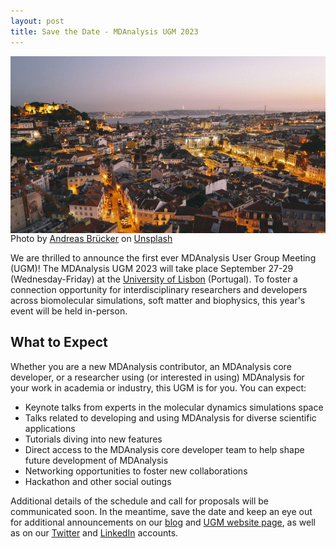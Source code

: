 ```yaml
---
layout: post
title: Save the Date - MDAnalysis UGM 2023
---
```

<img
src="/public/images/andreas-brucker-X87yB-jvYHw-unsplash-cropped.png"
title="Lisbon Cityscape Sunset" alt="Lisbon Cityscape Sunset"
style="float: left; " />
</p>
Photo by <a href="https://unsplash.com/@andreasbruecker?utm_source=unsplash&utm_medium=referral&utm_content=creditCopyText">Andreas Brücker</a> on <a href="https://unsplash.com/photos/X87yB-jvYHw?utm_source=unsplash&utm_medium=referral&utm_content=creditCopyText">Unsplash</a>
</p>

We are thrilled to announce the first ever MDAnalysis User Group Meeting (UGM)! The MDAnalysis UGM 2023 will take place September 27-29 (Wednesday-Friday) at the [University of Lisbon][uniL] (Portugal). To foster a connection opportunity for interdisciplinary researchers and developers across biomolecular simulations, soft matter and biophysics, this year's event will be held in-person.

## What to Expect
Whether you are a new MDAnalysis contributor, an MDAnalysis core developer, or a researcher using (or interested in using) MDAnalysis for your work in academia or industry, this UGM is for you. You can expect:
* Keynote talks from experts in the molecular dynamics simulations space
* Talks related to developing and using MDAnalysis for diverse scientific applications
* Tutorials diving into new features
* Direct access to the MDAnalysis core developer team to help shape future development of MDAnalysis
* Networking opportunities to foster new collaborations
* Hackathon and other social outings

Additional details of the schedule and call for proposals will be communicated soon. In the meantime, save the date and keep an eye out for additional announcements on our [blog][blog] and [UGM website page][ugmPage], as well as on our [Twitter][twitter] and [LinkedIn][linkedin] accounts.

[uniL]: https://www.ulisboa.pt/en/unidade-organica/faculty-sciences
[blog]: https://www.mdanalysis.org/blog/
[ugmPage]: https://www.mdanalysis.org/pages/ugm2023/
[twitter]: https://twitter.com/mdanalysis
[linkedin]: https://www.linkedin.com/company/mdanalysis/
